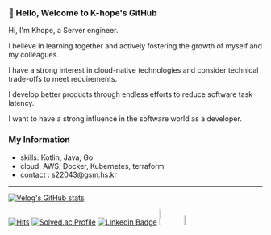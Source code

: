 ### 👋 Hello, Welcome to K-hope's GitHub

Hi, I'm Khope, a Server engineer.

I believe in learning together and actively fostering the growth of myself and my colleagues.

I have a strong interest in cloud-native technologies and consider technical trade-offs to meet requirements.

I develop better products through endless efforts to reduce software task latency.

I want to have a strong influence in the software world as a developer.


### My Information
- skills: Kotlin, Java, Go
- cloud: AWS, Docker, Kubernetes, terraform
- contact : s22043@gsm.hs.kr

---

[![Velog's GitHub stats](https://velog-readme-stats.vercel.app/api?name=hope0206&tag=개발)](https://velog.io/@hope0206/%EA%B0%9C%EB%B0%9C%EC%9E%90-%EA%B3%B5%EB%B6%80-%EC%96%B4%EB%96%BB%EA%B2%8C-%ED%95%B4%EC%95%BC%ED%95%98%EB%82%98%EC%9A%94)


[![Hits](https://hits.seeyoufarm.com/api/count/incr/badge.svg?url=https://github.com/esperar&count_bg=%239576FF&title_bg=%23555555&icon=kotlin.svg&icon_color=%23E7E7E7&title=hits&edge_flat=false)](https://hits.seeyoufarm.com) [![Solved.ac Profile](http://mazassumnida.wtf/api/mini/generate_badge?boj=huemang)](https://solved.ac/huemang) 
[![Linkedin Badge](https://img.shields.io/badge/-LinkedIn-blue?style=flat-square&logo=Linkedin&logoColor=white&link=https://www.linkedin.com/in/chan-ho-ohk-3a902a80/)](https://www.linkedin.com/in/esperer/) 
<a href="https://esperer.tistory.com/">
  <img alt="Tistory" src ="https://img.shields.io/badge/Tistory-FF5D01.svg?&style=for-the-badge&logoColor=white&logo=Tesla" width=9%></a>
<a href="mailto:s22043@gsm.hs.kr">
<img src="https://img.shields.io/badge/Gmail-d14836?style=flat-square&logo=Gmail&logoColor=white&link=s22043@gsm.hs.kr" width=7%></a>

